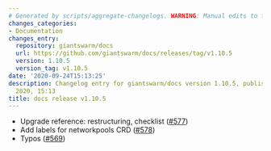```yaml
---
# Generated by scripts/aggregate-changelogs. WARNING: Manual edits to this files will be overwritten.
changes_categories:
- Documentation
changes_entry:
  repository: giantswarm/docs
  url: https://github.com/giantswarm/docs/releases/tag/v1.10.5
  version: 1.10.5
  version_tag: v1.10.5
date: '2020-09-24T15:13:25'
description: Changelog entry for giantswarm/docs version 1.10.5, published on 24 September
  2020, 15:13
title: docs release v1.10.5
---
```


- Upgrade reference: restructuring, checklist ([#577](https://github.com/giantswarm/docs/pull/577))
- Add labels for networkpools CRD ([#578](https://github.com/giantswarm/docs/pull/578))
- Typos ([#569](https://github.com/giantswarm/docs/pull/569))
